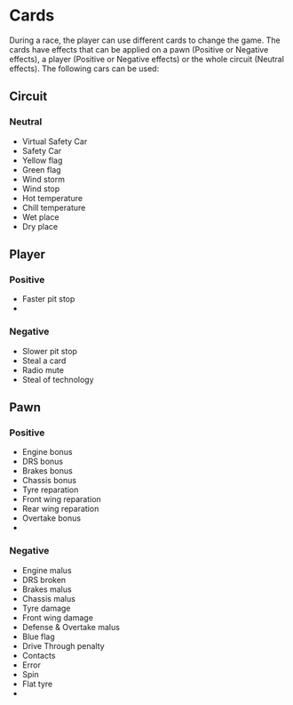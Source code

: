 # Cards

During a race, the player can use different cards to change the game. The cards have effects that can be applied on a pawn (Positive or Negative effects), a player (Positive or Negative effects) or the whole circuit (Neutral effects). The following cars can be used:

## Circuit

### Neutral

- Virtual Safety Car
- Safety Car
- Yellow flag
- Green flag
- Wind storm
- Wind stop
- Hot temperature
- Chill temperature
- Wet place
- Dry place

## Player

### Positive

- Faster pit stop
- 

### Negative

- Slower pit stop
- Steal a card
- Radio mute
- Steal of technology

## Pawn

### Positive

- Engine bonus
- DRS bonus
- Brakes bonus
- Chassis bonus
- Tyre reparation
- Front wing reparation
- Rear wing reparation
- Overtake bonus
- 

### Negative

- Engine malus
- DRS broken
- Brakes malus
- Chassis malus
- Tyre damage
- Front wing damage
- Defense & Overtake malus
- Blue flag
- Drive Through penalty
- Contacts
- Error
- Spin
- Flat tyre
-
